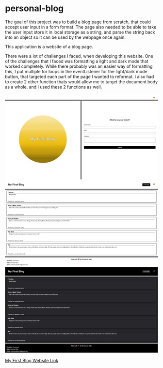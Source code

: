 # personal-blog
The goal of this project was to build a blog page from scratch, that could accept user input in a form format.  The page also needed to be able to take the user input store it in local storage as a string, and parse the string back into an object so it can be used by the webpage once again.  

This application is a website of a blog page. 

There were a lot of challenges I faced, when developing this website.  One of the challenges that I faced was formatting a light and dark mode that worked completely.  While there probably was an easier way of formatting this, I put multiple for loops in the eventListener for the light/dark mode button, that targeted each part of the page I wanted to reformat.  I also had to create 2 other function thats would allow me to target the document body as a whole, and I used these 2 functions as well.  

![Screenshot of Page 1 of the Personal Blog Website](./assets/images/page1-screenshot.jpg)
![Screenshot of Page 2 of the Personal Blog Website in Light Mode](./assets/images/page2-lightmode-screenshot.jpg)
![Screenshot of Page 2 of the Personal Blog Website in Dark Mode](./assets/images/page2-darkmode-screenshot.jpg)

[My First Blog Website Link]()
